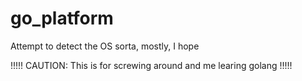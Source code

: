 # go_platform

Attempt to detect the OS sorta, mostly, I hope

!!!!! CAUTION: This is for screwing around and me learing golang !!!!!
